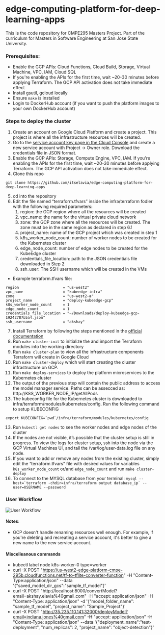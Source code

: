 # edge-computing-platform-for-deep-learning-apps
This is the code repository for CMPE295 Masters Project. Part of the curriculum for Masters in Software Engineering at San Jose State University.

### Prerequisites:
- Enable the GCP APIs: Cloud Functions, Cloud Build, Storage, Virtual Machine, VPC, IAM, Cloud SQL
- If you're enabling the APIs for the first time, wait ~20-30 minutes before applying Terraform. The GCP API activation does not take immediate effect
- Install gsutil, gcloud locally
- Ensure ```make``` is installed 
- Login to DockerHub account (if you want to push the platform images to your own DockerHub account)

### Steps to deploy the cluster
1. Create an account on Google Cloud Platform and create a project. This project is where all the infrastructure resources will be created.
2. Go to the [service account key page in the Cloud Console](https://console.cloud.google.com/apis/credentials/serviceaccountkey) and create a new service account with Project -> Owner role. Download the credentials file in JSON format.
3. Enable the GCP APIs: Storage, Compute Engine, VPC, IAM. If you're enabling the APIs for the first time, wait ~20-30 minutes before applying Terraform. The GCP API activation does not take immediate effect.
4. Clone this repo 
```
git clone https://github.com/itselavia/edge-computing-platform-for-deep-learning-apps
```
5. cd into the repository
6. Edit the file named “terraform.tfvars” inside the infra/terraform fodler with the following required parameters:
    1. region: the GCP region where all the resources will be created
    2. vpc_name: the name for the virtual private cloud network
    3. zone: the GCP zone where all the resources will be created. The zone must be in the same region as declared in step 6.1
    4. project_name: name of the GCP project which was created in step 1
    5. k8s_worker_node_count: number of worker nodes to be created for the Kubernetes cluster
    6. edge_node_count: number of edge nodes to be created for the KubeEdge cluster
    7. credentials_file_location: path to the JSON credentials file downloaded in Step 2
    8. ssh_user: The SSH username which will be created in the VMs <br>
- Example terraform.tfvars file:
```
region                    = "us-west2"
vpc_name                  = "kubeedge-infra"
zone                      = "us-west2-a"
project_name              = "deploy-kubeedge-gcp"
k8s_worker_node_count     = 1
edge_node_count           = 1
credentials_file_location = "~/Downloads/deploy-kubeedge-gcp-19242787b5a4.json"
ssh_username              = "akshay"
```
7. Install Terraform by following the steps mentioned in the [official documentation](https://learn.hashicorp.com/tutorials/terraform/install-cli)
8. Run ```make cluster-init``` to initialize the and import the Terraform modules into the working directory
9. Run ```make cluster-plan``` to view all the infrastructure components Terraform will create in Google Cloud
10. Run ```make cluster-deploy``` which will start creating the cluster infrastructure on GCP.
10. Run ```make deploy-services``` to deploy the platform microservices to the Kubernetes cluster
11. The output of the previous step will contain the public address to access the model manager service. Paths can be assecced as: http://K8S_WORKER_NODE_IP/getAllPods
12. The kubeconfig file for the Kubernetes cluster is downloaded to infra/terraform/modules/kubernetes/config. Run the following command to setup KUBECONFIG
```
export KUBECONFIG=`pwd`/infra/terraform/modules/kubernetes/config
```
13. Run ```kubectl get nodes``` to see the worker nodes and edge nodes of the cluster
14. If the nodes are not visible, it’s possible that the cluster setup is still in progress. To view the logs for cluster setup, ssh into the node via the GCP Virtual Machines UI, and tail the /var/log/user-data.log file on any node.
15. If you want to add or remove any nodes from the existing cluster, simply edit the “terraform.tfvars” file with desired values for variables ```k8s_worker_node_count``` or/and ```edge_node_count``` and run ```make cluster-deploy```
16. To connect to the MYSQL database from your terminal:
```mysql --host=`terraform -chdir=infra/terraform output database_ip` --user=USERNAME --password```

### User Workflow
![User Workflow](img/edge-platform-user-workflow-model-deploy.png)

#### Notes:
- GCP doesn't handle renaming resources well enough. For example, if you're deleting and recreating a service account, it's better to give a new name to the new service account.

#### Miscelleanous commands
- kubectl label node k8s-worker-0 type=worker
- curl -X POST "https://us-west2-edge-platform-cmpe-295b.cloudfunctions.net/tf-to-tflite-converter-function" -H "Content-Type:application/json" --data '{"saved_model_dir_gcs":"sample_tf_model"}'
- curl -X POST "http://localhost:8000/convertModel?email=akshay.elavia%40gmail.com" -H  "accept: application/json" -H  "Content-Type: application/json" -d '{"model_folder_name": "sample_tf_model",  "project_name": "Sample_Project"}'
- curl -X POST "http://35.235.110.141:32000/deployModel?email=indiana.jones%40gmail.com" -H  "accept: application/json" -H  "Content-Type: application/json" --data '{"deployment_name":"test-deployment", "num_replicas": 2, "project_name": "object-detection"}'